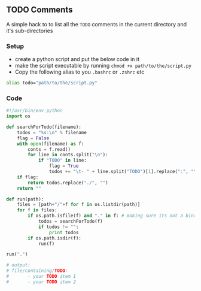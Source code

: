 ## TODO Comments

A simple hack to to list all the `TODO` comments in the current directory and it's sub-directories

### Setup

- create a python script and put the below code in it
- make the script executable by running  `chmod +x path/to/the/script.py`
- Copy the following alias to you `.bashrc` or `.zshrc` etc

```bash
alias todo="path/to/the/script.py"
```

### Code
```python
#!/usr/bin/env python
import os

def searchForTodo(filename):
    todos = "%s:\n" % filename
    flag = False
    with open(filename) as f:
        conts = f.read()
        for line in conts.split("\n"):
            if "TODO" in line:
                flag = True
                todos += "\t- " + line.split("TODO")[1].replace(":", "").replace("-", "") + "\n"
    if flag:
        return todos.replace("./", "") 
    return ""

def run(path):
    files = [path+"/"+f for f in os.listdir(path)]
    for f in files:
        if os.path.isfile(f) and "." in f: # making sure its not a binary
            todos = searchForTodo(f)
            if todos != "": 
                print todos
        if os.path.isdir(f):
            run(f)

run(".")

# output:
# file/containing/TODO:
#       - your TODO item 1
#       - your TODO item 2
```